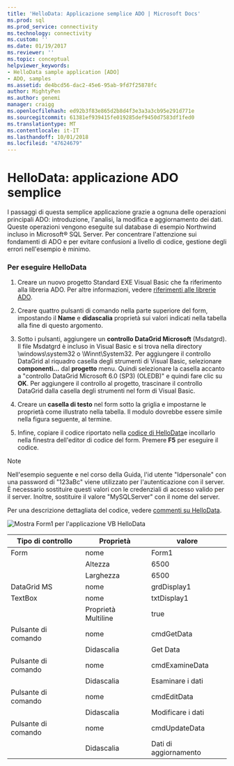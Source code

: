 ```yaml
---
title: 'HelloData: Applicazione semplice ADO | Microsoft Docs'
ms.prod: sql
ms.prod_service: connectivity
ms.technology: connectivity
ms.custom: ''
ms.date: 01/19/2017
ms.reviewer: ''
ms.topic: conceptual
helpviewer_keywords:
- HelloData sample application [ADO]
- ADO, samples
ms.assetid: de4bcd56-dac2-45e6-95ab-9fd7f25878fc
author: MightyPen
ms.author: genemi
manager: craigg
ms.openlocfilehash: ed92b3f83e865d2b8d4f3e3a3a3cb95e291d771e
ms.sourcegitcommit: 61381ef939415fe019285def9450d7583df1fed0
ms.translationtype: MT
ms.contentlocale: it-IT
ms.lasthandoff: 10/01/2018
ms.locfileid: "47624679"
---
```

# <a name="hellodata-a-simple-ado-application"></a>HelloData: applicazione ADO semplice
I passaggi di questa semplice applicazione grazie a ognuna delle operazioni principali ADO: introduzione, l'analisi, la modifica e aggiornamento dei dati. Queste operazioni vengono eseguite sul database di esempio Northwind incluso in Microsoft® SQL Server. Per concentrare l'attenzione sui fondamenti di ADO e per evitare confusioni a livello di codice, gestione degli errori nell'esempio è minimo.  
  
### <a name="to-run-hellodata"></a>Per eseguire HelloData  
  
1.  Creare un nuovo progetto Standard EXE Visual Basic che fa riferimento alla libreria ADO. Per altre informazioni, vedere [riferimenti alle librerie ADO](../../../ado/guide/referencing-the-ado-libraries.md).  
  
2.  Creare quattro pulsanti di comando nella parte superiore del form, impostando il **Name** e **didascalia** proprietà sui valori indicati nella tabella alla fine di questo argomento.  
  
3.  Sotto i pulsanti, aggiungere un **controllo DataGrid Microsoft** (Msdatgrd). Il file Msdatgrd è incluso in Visual Basic e si trova nella directory \windows\system32 o \Winnt\System32. Per aggiungere il controllo DataGrid al riquadro casella degli strumenti di Visual Basic, selezionare **componenti...**  dal **progetto** menu. Quindi selezionare la casella accanto a "controllo DataGrid Microsoft 6.0 (SP3) (OLEDB)" e quindi fare clic su **OK**. Per aggiungere il controllo al progetto, trascinare il controllo DataGrid dalla casella degli strumenti nel form di Visual Basic.  
  
4.  Creare un **casella di testo** nel form sotto la griglia e impostarne le proprietà come illustrato nella tabella. Il modulo dovrebbe essere simile nella figura seguente, al termine.  
  
5.  Infine, copiare il codice riportato nella [codice di HelloData](../../../ado/guide/data/hellodata-code.md)e incollarlo nella finestra dell'editor di codice del form. Premere **F5** per eseguire il codice.  
  
> [!NOTE]
>  Nell'esempio seguente e nel corso della Guida, l'id utente "Idpersonale" con una password di "123aBc" viene utilizzato per l'autenticazione con il server. È necessario sostituire questi valori con le credenziali di accesso valido per il server. Inoltre, sostituire il valore "MySQLServer" con il nome del server.  
  
 Per una descrizione dettagliata del codice, vedere [commenti su HelloData](../../../ado/guide/data/comments-on-hellodata.md).  
  
 ![Mostra Form1 per l'applicazione VB HelloData](../../../ado/guide/data/media/hellodata.gif "HelloData")  
  
|Tipo di controllo|Proprietà|valore|  
|------------------|--------------|-----------|  
|Form|nome|Form1|  
||Altezza|6500|  
||Larghezza|6500|  
|DataGrid MS|nome|grdDisplay1|  
|TextBox|nome|txtDisplay1|  
||Proprietà Multiline|true|  
|Pulsante di comando|nome|cmdGetData|  
||Didascalia|Get Data|  
|Pulsante di comando|nome|cmdExamineData|  
||Didascalia|Esaminare i dati|  
|Pulsante di comando|nome|cmdEditData|  
||Didascalia|Modificare i dati|  
|Pulsante di comando|nome|cmdUpdateData|  
||Didascalia|Dati di aggiornamento|

